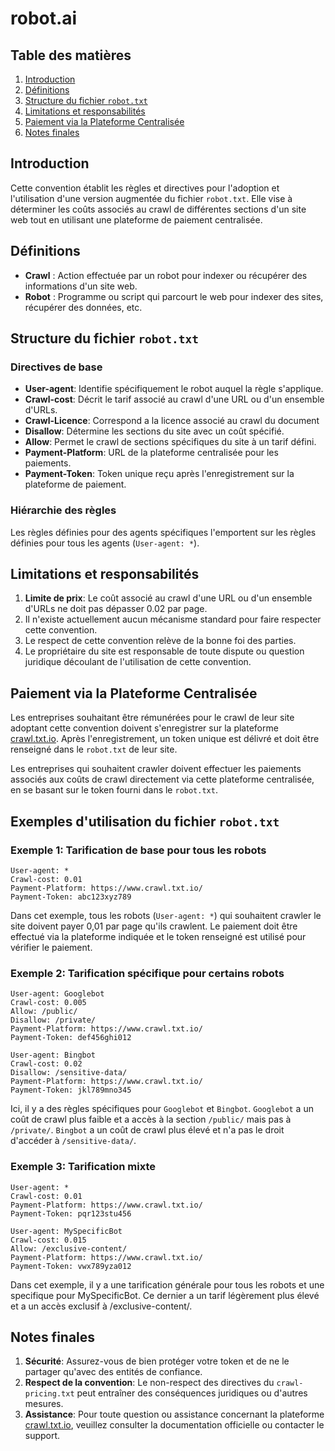 # robot.ai

## Table des matières

1. [Introduction](#introduction)
2. [Définitions](#définitions)
3. [Structure du fichier `robot.txt`](#structure-du-fichier)
4. [Limitations et responsabilités](#limitations-et-responsabilités)
5. [Paiement via la Plateforme Centralisée](#paiement-via-la-plateforme-centralisée)
6. [Notes finales](#notes-finales)

## Introduction

Cette convention établit les règles et directives pour l'adoption et l'utilisation d'une version augmentée du fichier `robot.txt`. Elle vise à déterminer les coûts associés au crawl de différentes sections d'un site web tout en utilisant une plateforme de paiement centralisée.

## Définitions

- **Crawl** : Action effectuée par un robot pour indexer ou récupérer des informations d'un site web.
- **Robot** : Programme ou script qui parcourt le web pour indexer des sites, récupérer des données, etc.

## Structure du fichier `robot.txt`

### Directives de base

- **User-agent**: Identifie spécifiquement le robot auquel la règle s'applique.
- **Crawl-cost**: Décrit le tarif associé au crawl d'une URL ou d'un ensemble d'URLs.
- **Crawl-Licence**: Correspond a la licence associé au crawl du document
- **Disallow**: Détermine les sections du site avec un coût spécifié.
- **Allow**: Permet le crawl de sections spécifiques du site à un tarif défini.
- **Payment-Platform**: URL de la plateforme centralisée pour les paiements.
- **Payment-Token**: Token unique reçu après l'enregistrement sur la plateforme de paiement.

### Hiérarchie des règles

Les règles définies pour des agents spécifiques l'emportent sur les règles définies pour tous les agents (`User-agent: *`).

## Limitations et responsabilités

1. **Limite de prix**: Le coût associé au crawl d'une URL ou d'un ensemble d'URLs ne doit pas dépasser 0.02 par page.
2. Il n'existe actuellement aucun mécanisme standard pour faire respecter cette convention.
3. Le respect de cette convention relève de la bonne foi des parties.
4. Le propriétaire du site est responsable de toute dispute ou question juridique découlant de l'utilisation de cette convention.

## Paiement via la Plateforme Centralisée

Les entreprises souhaitant être rémunérées pour le crawl de leur site adoptant cette convention doivent s'enregistrer sur la plateforme [crawl.txt.io](https://www.crawl.txt.io/). Après l'enregistrement, un token unique est délivré et doit être renseigné dans le `robot.txt` de leur site. 

Les entreprises qui souhaitent crawler doivent effectuer les paiements associés aux coûts de crawl directement via cette plateforme centralisée, en se basant sur le token fourni dans le `robot.txt`.

## Exemples d'utilisation du fichier `robot.txt`

### Exemple 1: Tarification de base pour tous les robots

```
User-agent: *
Crawl-cost: 0.01
Payment-Platform: https://www.crawl.txt.io/
Payment-Token: abc123xyz789
```

Dans cet exemple, tous les robots (`User-agent: *`) qui souhaitent crawler le site doivent payer 0,01 par page qu'ils crawlent. Le paiement doit être effectué via la plateforme indiquée et le token renseigné est utilisé pour vérifier le paiement.

### Exemple 2: Tarification spécifique pour certains robots

```
User-agent: Googlebot
Crawl-cost: 0.005
Allow: /public/
Disallow: /private/
Payment-Platform: https://www.crawl.txt.io/
Payment-Token: def456ghi012

User-agent: Bingbot
Crawl-cost: 0.02
Disallow: /sensitive-data/
Payment-Platform: https://www.crawl.txt.io/
Payment-Token: jkl789mno345
```

Ici, il y a des règles spécifiques pour `Googlebot` et `Bingbot`. `Googlebot` a un coût de crawl plus faible et a accès à la section `/public/` mais pas à `/private/`. `Bingbot` a un coût de crawl plus élevé et n'a pas le droit d'accéder à `/sensitive-data/`.

### Exemple 3: Tarification mixte

```
User-agent: *
Crawl-cost: 0.01
Payment-Platform: https://www.crawl.txt.io/
Payment-Token: pqr123stu456

User-agent: MySpecificBot
Crawl-cost: 0.015
Allow: /exclusive-content/
Payment-Platform: https://www.crawl.txt.io/
Payment-Token: vwx789yza012
```

Dans cet exemple, il y a une tarification générale pour tous les robots et une specifique pour MySpecificBot. Ce dernier a un tarif légèrement plus élevé et a un accès exclusif à /exclusive-content/.

## Notes finales

1. **Sécurité**: Assurez-vous de bien protéger votre token et de ne le partager qu'avec des entités de confiance.
2. **Respect de la convention**: Le non-respect des directives du `crawl-pricing.txt` peut entraîner des conséquences juridiques ou d'autres mesures.
3. **Assistance**: Pour toute question ou assistance concernant la plateforme [crawl.txt.io](https://www.crawl.txt.io/), veuillez consulter la documentation officielle ou contacter le support.
